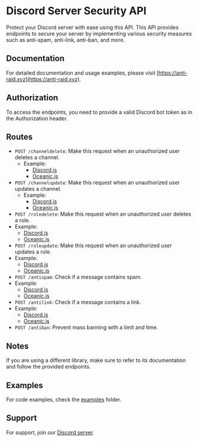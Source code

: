 # Discord Server Security API

Protect your Discord server with ease using this API. This API provides endpoints to secure your server by implementing various security measures such as anti-spam, anti-link, anti-ban, and more.

## Documentation

For detailed documentation and usage examples, please visit [https://anti-raid.xyz](https://anti-raid.xyz).

## Authorization

To access the endpoints, you need to provide a valid Discord bot token as in the Authorization header.

## Routes

- `POST /channeldelete`: Make this request when an unauthorized user deletes a channel.
  - Example:
    - [Discord.js](https://github.com/Combo-Miner/Guard-API/tree/main/examples/discordJS/channelDelete.js)
    - [Oceanic.js](https://github.com/Combo-Miner/Guard-API/tree/main/examples/oceanicJS/channelDelete.js)
- `POST /channelupdate`: Make this request when an unauthorized user updates a channel.
  - Example:
    - [Discord.js](https://github.com/Combo-Miner/Guard-API/tree/main/examples/discordJS/guildAuditLogEntry.js)
    - [Oceanic.js](https://github.com/Combo-Miner/Guard-API/tree/main/examples/oceanicJS/guildAuditLogEntry.js)
- `POST /roledelete`: Make this request when an unauthorized user deletes a role.
- Example:
    - [Discord.js](https://github.com/Combo-Miner/Guard-API/tree/main/examples/discordJS/guildAuditLogEntry.js)
    - [Oceanic.js](https://github.com/Combo-Miner/Guard-API/tree/main/examples/oceanicJS/guildAuditLogEntry.js)
- `POST /roleupdate`: Make this request when an unauthorized user updates a role.
- Example:
    - [Discord.js](https://github.com/Combo-Miner/Guard-API/tree/main/examples/discordJS/guildAuditLogEntry.js)
    - [Oceanic.js](https://github.com/Combo-Miner/Guard-API/tree/main/examples/oceanicJS/guildAuditLogEntry.js)
- `POST /antispam`: Check if a message contains spam.
- Example:
    - [Discord.js](https://github.com/Combo-Miner/Guard-API/tree/main/examples/discordJS/antispam.js)
    - [Oceanic.js](https://github.com/Combo-Miner/Guard-API/tree/main/examples/oceanicJS/antispam.js)
- `POST /antilink`: Check if a message contains a link.
- Example:
    - [Discord.js](https://github.com/Combo-Miner/Guard-API/tree/main/examples/discordJS/antilink.js)
    - [Oceanic.js](https://github.com/Combo-Miner/Guard-API/tree/main/examples/oceanicJS/antilink.js)
- `POST /antiban`: Prevent mass banning with a limit and time.

## Notes

If you are using a different library, make sure to refer to its documentation and follow the provided endpoints.

## Examples

For code examples, check the [examples]( https://github.com/Combo-Miner/Guard-API/tree/main/examples) folder.

## Support

For support, join our [Discord server](https://discord.gg/invite/anti-raid).

